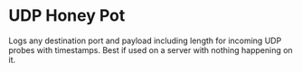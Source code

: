 # UDP Honey Pot

Logs any destination port and payload including length for incoming UDP probes with timestamps. Best if used on a server with nothing happening on it.

